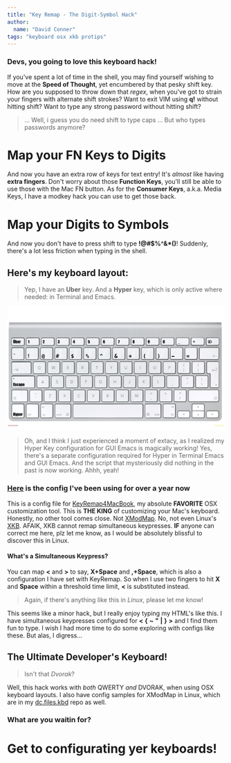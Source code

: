 ```yaml
---
title: "Key Remap - The Digit-Symbol Hack"
author:
  name: "David Conner"
tags: "keyboard osx xkb protips"
---
```


### Devs, you going to love this keyboard hack!

If you've spent a lot of time in the shell, you may find yourself wishing to move at the **Speed of Thought**,
yet encumbered by that pesky shift key.  How are you supposed to throw down that *regex*, when you've got
to strain your fingers with alternate shift strokes?  Want to exit VIM using **q!** without hitting shift?
Want to type any strong password without hitting shift?

> ... Well, i guess you do need shift to type caps ... But who types passwords anymore?

# Map your FN Keys to Digits

And now you have an extra row of keys for text entry!  It's *almost* like having **extra fingers**.  Don't
worry about those **Function Keys**, you'll still be able to use those with the Mac FN button.  As for the
**Consumer Keys**, a.k.a. Media Keys, I have a modkey hack you can use to get those back.

# Map your Digits to Symbols

And now you don't have to press shift to type **!@#$%^&*()**!  Suddenly, there's a lot less friction when
typing in the shell.

## Here's my keyboard layout:

> Yep, I have an **Uber** key.  And a **Hyper** key, which is only active where needed: in Terminal and Emacs.

<img src="/img/keyboard-digits-symbols.jpeg" class="img-responsive img-rounded" alt="OSX Keyboard Layout">

> Oh, and I think I just experienced a moment of extacy, as I realized my Hyper Key configuration for GUI Emacs
> is magically working!  Yes, there's a separate configuration required for Hyper in Terminal Emacs and GUI Emacs.
> And the script that mysteriously did nothing in the past is now working.  Ahhh, yeah!

### [Here](https://github.com/dcunited001/dc.files.kbd/blob/master/KeyRemap4Macbook/consumer_to_symbols.xml) is the config I've been using for over a year now

This is a config file for [KeyRemap4MacBook](https://pqrs.org/macosx/keyremap4macbook/),
my absolute **FAVORITE** OSX customization tool.  This is **THE KING** of customizing your Mac's keyboard.
Honestly, no other tool comes close.  Not [XModMap](https://wiki.archlinux.org/index.php/xmodmap).
No, not even Linux's [XKB](https://wiki.archlinux.org/index.php/X_KeyBoard_extension).  AFAIK, XKB cannot
remap simultaneous keypresses.  **IF** anyone can correct me here, plz let me know, as I would be absolutely
blissful to discover this in Linux.

#### What's a Simultaneous Keypress?

You can map **<** and **>** to say, **X+Space** and **,+Space**, which is also a configuration I have set
with KeyRemap.  So when I use two fingers to hit **X** and **Space** within a threshold time limit, **<** is substituted
instead.

> Again, if there's anything like this in *Linux*, please let me know!

This seems like a minor hack, but I really enjoy typing my HTML's like this.  I have simultaneous keypresses
configured for **<** **{** **~** **"** **|** **}** **>** and I find them fun to type.  I wish I had more time to do some
exploring with configs like these.  But alas, I digress...

## The Ultimate Developer's Keyboard!

> Isn't that *Dvorak*?

Well, this hack works with *both* QWERTY *and* DVORAK, when using OSX keyboard layouts.  I also have config samples for XModMap
in Linux, which are in my [dc.files.kbd](https://github.com/dcunited001/dc.files.kbd) repo as well.

### What are you waitin for?

# Get to configurating yer keyboards!
